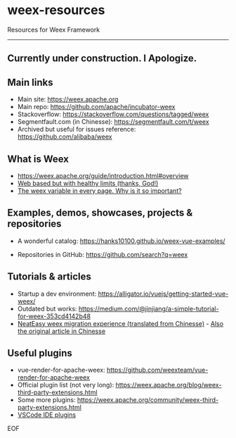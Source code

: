 # weex-resources
Resources for Weex Framework

------------------------------------------
Currently under construction. I Apologize.
------------------------------------------

## Main links

* Main site: https://weex.apache.org
* Main repo: https://github.com/apache/incubator-weex
* Stackoverflow: https://stackoverflow.com/questions/tagged/weex
* Segmentfault.com (in Chinesse): https://segmentfault.com/t/weex
* Archived but useful for issues reference: https://github.com/alibaba/weex

## What is Weex

* https://weex.apache.org/guide/introduction.html#overview
* [Web based but with healthy limits (thanks, God!)](https://weex.apache.org/guide/platform-difference.html#no-dom-in-weex)
* [The weex variable in every page. Why is it so important?](https://weex.apache.org/docs/api/weex-variable.html#properties-and-methods)

## Examples, demos, showcases, projects & repositories

* A wonderful catalog: https://hanks10100.github.io/weex-vue-examples/

* Repositories in GitHub: https://github.com/search?q=weex

## Tutorials & articles

* Startup a dev environment: https://alligator.io/vuejs/getting-started-vue-weex/
* Outdated but works: https://medium.com/@jinjiang/a-simple-tutorial-for-weex-353cd4142b48
* [NeatEasy weex migration experience (translated from Chinesse)](https://translate.googleusercontent.com/translate_c?depth=1&rurl=translate.google.com&sl=zh-CN&sp=nmt4&tl=en&u=https://github.com/zwwill/blog/issues/3&xid=17259,15700022,15700186,15700190,15700256,15700259,15700262,15700265,15700271,15700283&usg=ALkJrhgOIm6P6M0V5WyzCk76OrzkyV-KEA) - [Also the original article in Chinesse](https://github.com/zwwill/blog/issues/3)

## Useful plugins

* vue-render-for-apache-weex: https://github.com/weexteam/vue-render-for-apache-weex
* Official plugin list (not very long): https://weex.apache.org/blog/weex-third-party-extensions.html
* Some more plugins: https://weex.apache.org/community/weex-third-party-extensions.html
* [VSCode IDE plugins](https://marketplace.visualstudio.com/search?term=weex&target=VSCode&category=All%20categories&sortBy=Installs)

EOF
